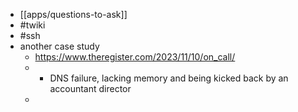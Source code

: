 - [[apps/questions-to-ask]]
- #twiki
- #ssh
- another case study
	- https://www.theregister.com/2023/11/10/on_call/
	- + DNS failure, lacking memory and being kicked back by an accountant director
	-